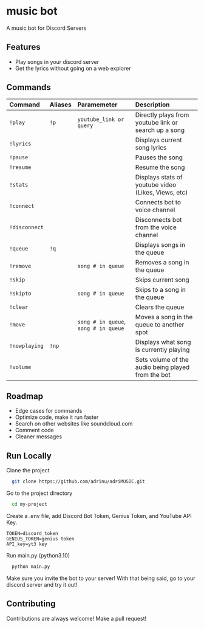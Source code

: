 # music bot

A music bot for Discord Servers

## Features

- Play songs in your discord server
- Get the lyrics without going on a web explorer

## Commands

|  Command             |  Aliases |        Paramemeter      | Description                       |
| :------------------- | :------- | :---------------------- | :-------------------------------- |
| `!play`              | `!p`     | `youtube_link or query` | Directly plays from youtube link or search up a song|
| `!lyrics`            |          |                         | Displays current song lyrics|
| `!pause`             |          |                         | Pauses the song |
| `!resume`            |          |                         | Resume the song |
| `!stats`             |          |                         | Displays stats of youtube video (Likes, Views, etc)|
| `!connect`           |          |                         | Connects bot to voice channel
| `!disconnect`        |          |                         | Disconnects bot from the voice channel |
| `!queue`             | `!q`     |                         | Displays songs in the queue |
| `!remove`            |          | `song # in queue`       | Removes a song in the queue |
| `!skip`              |          |                         | Skips current song|
| `!skipto`            |          | `song # in queue`       | Skips to a song in the queue |
| `!clear`             |          |                         | Clears the queue |
| `!move`              |          | `song # in queue`, `song # in queue`       | Moves a song in the queue to another spot|
| `!nowplaying`        | `!np`    |                         | Displays what song is currently playing |
| `!volume`            |          |                         | Sets volume of the audio being played from the bot |

## Roadmap
- Edge cases for commands
- Optimize code, make it run faster
- Search on other websites like soundcloud.com
- Comment code
- Cleaner messages

## Run Locally

Clone the project

```bash
  git clone https://github.com/adrinu/adriMUSIC.git
```

Go to the project directory

```bash
  cd my-project
```

Create a .env file, add Discord Bot Token, Genius Token, and YouTube API Key.
```
TOKEN=discord_token
GENIUS_TOKEN=genius token
API_key=yt3 key
```

Run main.py (python3.10)

```bash
  python main.py
```

Make sure you invite the bot to your server! With that being said, go to your discord server and try it out!

## Contributing

Contributions are always welcome! Make a pull request! 
